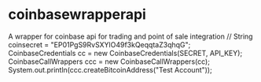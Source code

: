 # coinbasewrapperapi
A wrapper for coinbase api for trading and point of sale integration
  // String coinsecret = "EP01PgS9RvSXYlO49f3kQeqqtaZ3qhqG";
 CoinbaseCredentials cc = new CoinbaseCredentials(SECRET, API_KEY);
 CoinbaseCallWrappers ccc = new CoinbaseCallWrappers(cc);
 System.out.println(ccc.createBitcoinAddress("Test Account"));
